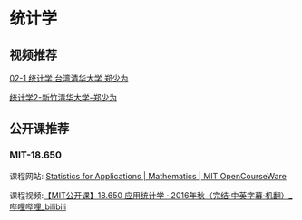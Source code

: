 # 统计学

## 视频推荐

[02-1 统计学 台湾清华大学 郑少为](https://www.bilibili.com/video/BV1DP4y1E7Kd/?vd_source=d03b0f673ed993b8e86fd863bd92d95e)

[统计学2-新竹清华大学-郑少为](https://www.bilibili.com/video/BV1Qb411G7qM/?vd_source=d03b0f673ed993b8e86fd863bd92d95e)

## 公开课推荐

### MIT-18.650

课程网站: [Statistics for Applications | Mathematics | MIT OpenCourseWare](https://ocw.mit.edu/courses/18-443-statistics-for-applications-spring-2015/)

课程视频:[【MIT公开课】18.650 应用统计学 · 2016年秋（完结·中英字幕·机翻）_哔哩哔哩_bilibili](https://www.bilibili.com/video/BV1hp4y1i77w/?vd_source=d03b0f673ed993b8e86fd863bd92d95e)

